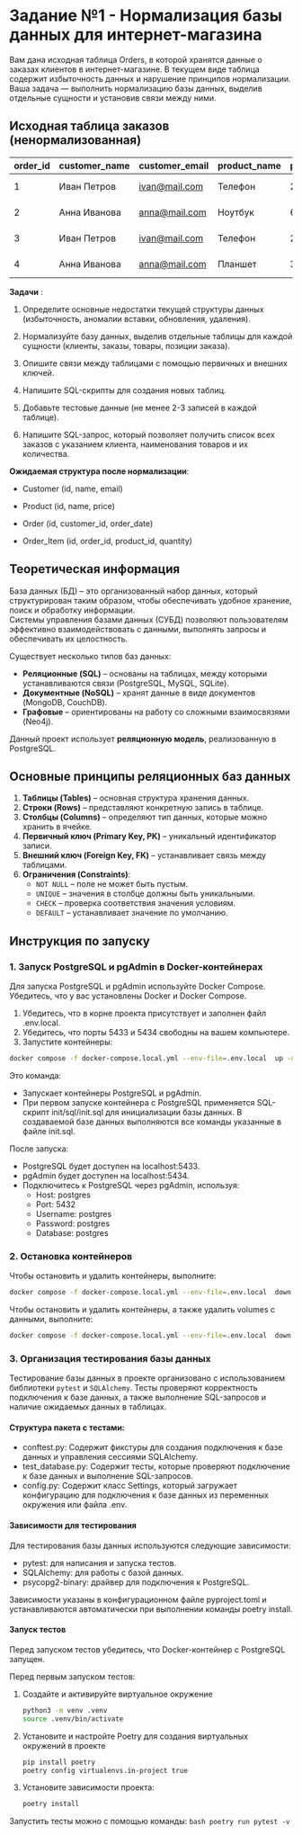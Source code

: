 # Задание №1 - Нормализация базы данных для интернет-магазина

Вам дана исходная таблица Orders, в которой хранятся данные о заказах клиентов в интернет-магазине. В текущем виде таблица содержит избыточность данных и нарушение принципов нормализации. Ваша задача — выполнить нормализацию базы данных, выделив отдельные сущности и установив связи между ними.

## Исходная таблица заказов (ненормализованная)

| order_id | customer_name | customer_email   | product_name | product_price | quantity | order_date  |
|----------|--------------|------------------|--------------|--------------|----------|-------------|
| 1        | Иван Петров  | ivan@mail.com  | Телефон      | 20000        | 1        | 2024-03-10  |
| 2        | Анна Иванова | anna@mail.com  | Ноутбук      | 60000        | 1        | 2024-03-12  |
| 3        | Иван Петров  | ivan@mail.com  | Телефон      | 20000        | 2        | 2024-03-15  |
| 4        | Анна Иванова | anna@mail.com  | Планшет      | 30000        | 1        | 2024-03-16  |

**Задачи** :

1. Определите основные недостатки текущей структуры данных (избыточность, аномалии вставки, обновления, удаления).

2. Нормализуйте базу данных, выделив отдельные таблицы для каждой сущности (клиенты, заказы, товары, позиции заказа).

3. Опишите связи между таблицами с помощью первичных и внешних ключей.

4. Напишите SQL-скрипты для создания новых таблиц.

5. Добавьте тестовые данные (не менее 2-3 записей в каждой таблице).

6. Напишите SQL-запрос, который позволяет получить список всех заказов с указанием клиента, наименования товаров и их количества.

**Ожидаемая структура после нормализации**: 

+ Customer (id, name, email)

+ Product (id, name, price)

+ Order (id, customer_id, order_date)

+ Order_Item (id, order_id, product_id, quantity)

## Теоретическая информация

База данных (БД) – это организованный набор данных, который структурирован таким образом, чтобы обеспечивать удобное хранение, поиск и обработку информации.  
Системы управления базами данных (СУБД) позволяют пользователям эффективно взаимодействовать с данными, выполнять запросы и обеспечивать их целостность.  

Существует несколько типов баз данных:  
- **Реляционные (SQL)** – основаны на таблицах, между которыми устанавливаются связи (PostgreSQL, MySQL, SQLite).  
- **Документные (NoSQL)** – хранят данные в виде документов (MongoDB, CouchDB).  
- **Графовые** – ориентированы на работу со сложными взаимосвязями (Neo4j).  

Данный проект использует **реляционную модель**, реализованную в PostgreSQL.

## Основные принципы реляционных баз данных

1. **Таблицы (Tables)** – основная структура хранения данных.
2. **Строки (Rows)** – представляют конкретную запись в таблице.
3. **Столбцы (Columns)** – определяют тип данных, которые можно хранить в ячейке.
4. **Первичный ключ (Primary Key, PK)** – уникальный идентификатор записи.
5. **Внешний ключ (Foreign Key, FK)** – устанавливает связь между таблицами.
6. **Ограничения (Constraints)**:
   - `NOT NULL` – поле не может быть пустым.
   - `UNIQUE` – значения в столбце должны быть уникальными.
   - `CHECK` – проверка соответствия значения условиям.
   - `DEFAULT` – устанавливает значение по умолчанию.

## Инструкция по запуску

### 1. Запуск PostgreSQL и pgAdmin в Docker-контейнерах

Для запуска PostgreSQL и pgAdmin используйте Docker Compose. Убедитесь, что у вас установлены Docker и Docker Compose.

1. Убедитесь, что в корне проекта присутствует и заполнен файл .env.local.
2. Убедитесь, что порты 5433 и 5434 свободны на вашем компьютере.
3. Запустите контейнеры:

```bash
docker compose -f docker-compose.local.yml --env-file=.env.local  up -d
```

Это команда:
- Запускает контейнеры PostgreSQL и pgAdmin.
- При первом запуске контейнера с PostgreSQL применяется SQL-скрипт init/sql/init.sql для инициализации базы данных. В создаваемой базе данных выполняются все команды указанные в файле init.sql.

После запуска:
- PostgreSQL будет доступен на localhost:5433.
- pgAdmin будет доступен на localhost:5434.
- Подключитесь к PostgreSQL через pgAdmin, используя:
    * Host: postgres
    * Port: 5432
    * Username: postgres
    * Password: postgres
    * Database: postgres

### 2. Остановка контейнеров

Чтобы остановить и удалить контейнеры, выполните:

```bash
docker compose -f docker-compose.local.yml --env-file=.env.local  down -v
```

Чтобы остановить и удалить контейнеры, а также удалить volumes с данными, выполните:

```bash
docker compose -f docker-compose.local.yml --env-file=.env.local  down -v
```

### 3. Организация тестирования базы данных

Тестирование базы данных в проекте организовано с использованием библиотеки `pytest` и `SQLAlchemy`. Тесты проверяют корректность подключения к базе данных, а также выполнение SQL-запросов и наличие ожидаемых данных в таблицах.

#### Структура пакета с тестами:

- conftest.py: Содержит фикстуры для создания подключения к базе данных и управления сессиями SQLAlchemy.
- test_database.py: Содержит тесты, которые проверяют подключение к базе данных и выполнение SQL-запросов.
- config.py: Содержит класс Settings, который загружает конфигурацию для подключения к базе данных из переменных окружения или файла .env.

#### Зависимости для тестирования

Для тестирования базы данных используются следующие зависимости:
- pytest: для написания и запуска тестов.
- SQLAlchemy: для работы с базой данных.
- psycopg2-binary: драйвер для подключения к PostgreSQL.

Зависимости указаны в конфигурационном файле pyproject.toml и устанавливаются автоматически при выполнении команды poetry install.

#### Запуск тестов

Перед запуском тестов убедитесь, что Docker-контейнер с PostgreSQL запущен.

Перед первым запуском тестов:
1. Создайте и активируйте виртуальное окружение
    ```bash
    python3 -m venv .venv
    source .venv/bin/activate
    ```
2. Установите и настройте Poetry для создания виртуальных окружений в проекте
    ```bash
    pip install poetry
    poetry config virtualenvs.in-project true
    ```
3. Установите зависимости проекта:
    ```bash
    poetry install
    ```

Запустить тесты можно с помощью команды:
    ```bash
    poetry run pytest -v
    ```